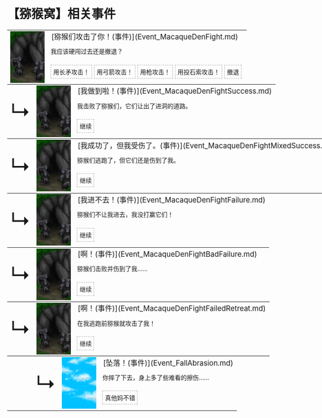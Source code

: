 # 【猕猴窝】相关事件  
<div class="" style="width:800px;margin-bottom:-15px;"><table><tr style="height:10px"><td rowspan=3 style="width:80px"><div class="gamecard" style="width:80px; height:120px;"><a href="Event_MacaqueDenFight.md" style="color:black"><img decoding="async" src="../wiki/Sprite/MacaqueDen.png" class="cardimage" style="max-width:80px;max-height:120px;"></a></div></td><td style="font-size: 1.2em">[猕猴们攻击了你！(事件)](Event_MacaqueDenFight.md)</td></tr><tr><td>我应该硬闯过去还是撤退？</td></tr><tr><td><div style="display:inline-block"><div style="margin-right:5px;padding:5px;border:1px dashed darkgray;display: inline-block">用长矛攻击！</div><div style="margin-right:5px;padding:5px;border:1px dashed darkgray;display: inline-block">用弓箭攻击！</div><div style="margin-right:5px;padding:5px;border:1px dashed darkgray;display: inline-block">用枪攻击！</div><div style="margin-right:5px;padding:5px;border:1px dashed darkgray;display: inline-block">用投石索攻击！</div><div style="margin-right:5px;padding:5px;border:1px dashed darkgray;display: inline-block">撤退</div></div></td></tr></table></div><div class="" style="width:800px;margin-bottom:-15px;"><table><tr style="height:10px"><td rowspan=3 style="width:45px"><font size=50>↳</font></td><td rowspan=3 style="width:80px"><div class="gamecard" style="width:80px; height:120px;"><a href="Event_MacaqueDenFightSuccess.md" style="color:black"><img decoding="async" src="../wiki/Sprite/MacaqueDen.png" class="cardimage" style="max-width:80px;max-height:120px;"></a></div></td><td style="font-size: 1.2em">[我做到啦！(事件)](Event_MacaqueDenFightSuccess.md)</td></tr><tr><td>我击败了猕猴们，它们让出了进洞的道路。</td></tr><tr><td><div style="display:inline-block"><div style="margin-right:5px;padding:5px;border:1px dashed darkgray;display: inline-block">继续</div></div></td></tr></table></div><div class="" style="width:800px;margin-bottom:-15px;"><table><tr style="height:10px"><td rowspan=3 style="width:45px"><font size=50>↳</font></td><td rowspan=3 style="width:80px"><div class="gamecard" style="width:80px; height:120px;"><a href="Event_MacaqueDenFightMixedSuccess.md" style="color:black"><img decoding="async" src="../wiki/Sprite/MacaqueDen.png" class="cardimage" style="max-width:80px;max-height:120px;"></a></div></td><td style="font-size: 1.2em">[我成功了，但我受伤了。(事件)](Event_MacaqueDenFightMixedSuccess.md)</td></tr><tr><td>猕猴们逃跑了，但它们还是伤到了我。</td></tr><tr><td><div style="display:inline-block"><div style="margin-right:5px;padding:5px;border:1px dashed darkgray;display: inline-block">继续</div></div></td></tr></table></div><div class="" style="width:800px;margin-bottom:-15px;"><table><tr style="height:10px"><td rowspan=3 style="width:45px"><font size=50>↳</font></td><td rowspan=3 style="width:80px"><div class="gamecard" style="width:80px; height:120px;"><a href="Event_MacaqueDenFightFailure.md" style="color:black"><img decoding="async" src="../wiki/Sprite/MacaqueDen.png" class="cardimage" style="max-width:80px;max-height:120px;"></a></div></td><td style="font-size: 1.2em">[我进不去！(事件)](Event_MacaqueDenFightFailure.md)</td></tr><tr><td>猕猴们不让我进去，我没打赢它们！</td></tr><tr><td><div style="display:inline-block"><div style="margin-right:5px;padding:5px;border:1px dashed darkgray;display: inline-block">继续</div></div></td></tr></table></div><div class="" style="width:800px;margin-bottom:-15px;"><table><tr style="height:10px"><td rowspan=3 style="width:45px"><font size=50>↳</font></td><td rowspan=3 style="width:80px"><div class="gamecard" style="width:80px; height:120px;"><a href="Event_MacaqueDenFightBadFailure.md" style="color:black"><img decoding="async" src="../wiki/Sprite/MacaqueDen.png" class="cardimage" style="max-width:80px;max-height:120px;"></a></div></td><td style="font-size: 1.2em">[啊！(事件)](Event_MacaqueDenFightBadFailure.md)</td></tr><tr><td>猕猴们击败并伤到了我……</td></tr><tr><td><div style="display:inline-block"><div style="margin-right:5px;padding:5px;border:1px dashed darkgray;display: inline-block">继续</div></div></td></tr></table></div><div class="" style="width:800px;margin-bottom:-15px;"><table><tr style="height:10px"><td rowspan=3 style="width:45px"><font size=50>↳</font></td><td rowspan=3 style="width:80px"><div class="gamecard" style="width:80px; height:120px;"><a href="Event_MacaqueDenFightFailedRetreat.md" style="color:black"><img decoding="async" src="../wiki/Sprite/MacaqueDen.png" class="cardimage" style="max-width:80px;max-height:120px;"></a></div></td><td style="font-size: 1.2em">[啊！(事件)](Event_MacaqueDenFightFailedRetreat.md)</td></tr><tr><td>在我逃跑前猕猴就攻击了我！</td></tr><tr><td><div style="display:inline-block"><div style="margin-right:5px;padding:5px;border:1px dashed darkgray;display: inline-block">继续</div></div></td></tr></table></div><div class="" style="width:800px;margin-bottom:-15px;"><table><tr style="height:10px"><td rowspan=3 style="width:45px"></td><td rowspan=3 style="width:45px"><font size=50>↳</font></td><td rowspan=3 style="width:80px"><div class="gamecard" style="width:80px; height:120px;"><a href="Event_FallAbrasion.md" style="color:black"><img decoding="async" src="../wiki/Sprite/WeatherPartiallyCloudy_Full.png" class="cardimage" style="max-width:80px;max-height:120px;"></a></div></td><td style="font-size: 1.2em">[坠落！(事件)](Event_FallAbrasion.md)</td></tr><tr><td>你摔了下去，身上多了些难看的擦伤……</td></tr><tr><td><div style="display:inline-block"><div style="margin-right:5px;padding:5px;border:1px dashed darkgray;display: inline-block">真他妈不错</div></div></td></tr></table></div><hr>  


<script>document.title="猕猴窝 - 卡牌生存百科 Card Survival Wiki";</script>